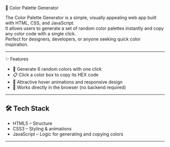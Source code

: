 🎨 Color Palette Generator

The Color Palette Generator is a simple, visually appealing web app built with HTML, CSS, and JavaScript.  
It allows users to generate a set of random color palettes instantly and copy any color code with a single click.  
Perfect for designers, developers, or anyone seeking quick color inspiration.  

---

 ✨ Features
- 🔄 Generate 6 random colors with one click  
- 📋 Click a color box to copy its HEX code 
- 🎨 Attractive hover animations and responsive design  
- 🚀 Works directly in the browser (no backend required)  

---

## 🛠 Tech Stack
- HTML5 – Structure  
- CSS3 – Styling & animations  
- JavaScript  – Logic for generating and copying colors  

---


